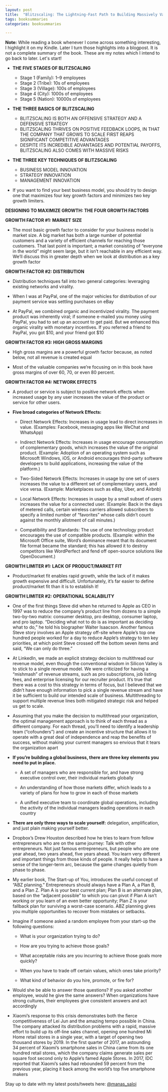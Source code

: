 ```yaml
---
layout: post
title:  "Blitzscaling: The Lightning-Fast Path to Building Massively Valuable Companies - Reid Hoffman, Chris Yeh"
tags: booksummaries
categories: booksummaries

---
```

**Note:** While reading a book whenever I come across something interesting, I highlight it on my Kindle. Later I turn those highlights into a blogpost. It is not a complete summary of the book. These are my notes which I intend to go back to later. Let's start!

+ **THE FIVE STAGES OF BLITZSCALING**			

  * Stage 1 (Family): 1–9 employees							
  * Stage 2 (Tribe): 10s of employees
  * Stage 3 (Village): 100s of employees
  * Stage 4 (City): 1000s of employees
  * Stage 5 (Nation): 10000s of employees  

+ **THE THREE BASICS OF BLITZSCALING**
  + BLITZSCALING IS BOTH AN OFFENSIVE STRATEGY AND A DEFENSIVE STRATEGY
  + BLITZSCALING THRIVES ON POSITIVE FEEDBACK LOOPS, IN THAT THE COMPANY THAT GROWS TO SCALE FIRST REAPS SIGNIFICANT COMPETITIVE ADVANTAGES
  + DESPITE ITS INCREDIBLE ADVANTAGES AND POTENTIAL PAYOFFS, BLITZSCALING ALSO COMES WITH MASSIVE RISKS

+ **THE THREE KEY TECHNIQUES OF BLITZSCALING**
  + BUSINESS MODEL INNOVATION
  + STRATEGY INNOVATION
  + MANAGEMENT INNOVATION

+ If you want to find your best business model, you should try to design one that maximizes four key growth factors and minimizes two key growth limiters.

**DESIGNING TO MAXIMIZE GROWTH: THE FOUR GROWTH FACTORS**

**GROWTH FACTOR #1: MARKET SIZE**

+ The most basic growth factor to consider for your business model is market size. A big market has both a large number of potential customers and a variety of efficient channels for reaching those customers. That last point is important; a market consisting of “everyone in the world” might seem large, but it isn’t reachable in any efficient way. We’ll discuss this in greater depth when we look at distribution as a key growth factor

**GROWTH FACTOR #2: DISTRIBUTION**

+ Distribution techniques fall into two general categories: leveraging existing networks and virality.

+ When I was at PayPal, one of the major vehicles for distribution of our payment service was settling purchases on eBay

+ At PayPal, we combined organic and incentivized virality. The payment product was inherently viral; if someone e-mailed you money using PayPal, you had to set up an account to get paid. But we enhanced this organic virality with monetary incentives. If you referred a friend to PayPal, you got $10, and your friend got $10

**GROWTH FACTOR #3: HIGH GROSS MARGINS**

+ High gross margins are a powerful growth factor because, as noted below, not all revenue is created equal

+ Most of the valuable companies we’re focusing on in this book have gross margins of over 60, 70, or even 80 percent.

**GROWTH FACTOR #4: NETWORK EFFECTS**

+ A product or service is subject to positive network effects when increased usage by any user increases the value of the product or service for other users.


+ **Five broad categories of Network Effects:**

  * Direct Network Effects: Increases in usage lead to direct increases in value. (Examples: Facebook, messaging apps like WeChat and WhatsApp)

  * Indirect Network Effects: Increases in usage encourage consumption of complementary goods, which increases the value of the original product. (Example: Adoption of an operating system such as Microsoft Windows, iOS, or Android encourages third-party software developers to build applications, increasing the value of the platform.)

  * Two-Sided Network Effects: Increases in usage by one set of users increases the value to a different set of complementary users, and vice versa. (Example: Marketplaces such as eBay, Uber, and Airbnb)

  * Local Network Effects: Increases in usage by a small subset of users increases the value for a connected user. (Example: Back in the days of metered calls, certain wireless carriers allowed subscribers to specify a limited number of “favorites” whose calls didn’t count against the monthly allotment of call minutes.)

  * Compatibility and Standards: The use of one technology product encourages the use of compatible products. (Example: within the Microsoft Office suite, Word’s dominance meant that its document file format became the standard; this has allowed it to destroy competitors like WordPerfect and fend off open-source solutions like OpenDocument.)

**GROWTH LIMITER #1: LACK OF PRODUCT/MARKET FIT**

+ Product/market fit enables rapid growth, while the lack of it makes growth expensive and difficult. Unfortunately, it’s far easier to define product/market fit than it is to establish it!

**GROWTH LIMITER #2: OPERATIONAL SCALABILITY**

+ One of the first things Steve did when he returned to Apple as CEO in 1997 was to reduce the company’s product line from dozens to a simple two-by-two matrix: consumer desktop, pro desktop, consumer laptop, and pro laptop. “Deciding what not to do is as important as deciding what to do,” he told his biographer Walter Isaacson. Another famous Steve story involves an Apple strategy off-site where Apple’s top one hundred people worked for a day to reduce Apple’s strategy to ten key priorities, at which point Steve crossed off the bottom seven items and said, “We can only do three.”

+ At LinkedIn, we made an explicit strategy decision to multithread our revenue model, even though the conventional wisdom in Silicon Valley is to stick to a single revenue model. We were criticized for having a “mishmash” of revenue streams, such as pro subscriptions, job listing fees, and enterprise licensing for our recruiter product. It’s true that there was a cost to this strategy in terms of focus, but I believed that we didn’t have enough information to pick a single revenue stream and have it be sufficient to build our intended scale of business. Multithreading to support multiple revenue lines both mitigated strategic risk and helped us get to scale.


+ Assuming that you make the decision to multithread your organization, the optimal management approach is to think of each thread as a different company. For each thread, you’ll need to identify a leadership team (“cofounders”) and create an incentive structure that allows it to operate with a great deal of independence and reap the benefits of success, without making your current managers so envious that it tears the organization apart


+ **If you’re building a global business, there are three key elements you need to put in place.**

  * A set of managers who are responsible for, and have strong executive control over, their individual markets globally

  * An understanding of how those markets differ, which leads to a variety of plans for how to grow in each of those markets

  * A unified executive team to coordinate global operations, including the activity of the individual managers leading operations in each country

+ **There are only three ways to scale yourself:** delegation, amplification, and just plain making yourself better.

+ Dropbox’s Drew Houston described how he tries to learn from fellow entrepreneurs who are on the same journey: Talk with other entrepreneurs. Not just famous entrepreneurs, but people who are one year ahead, two years ahead, five years ahead. You learn very different and important things from those kinds of people. It really helps to have a sense of the longer-term arc, because the game changes quietly from phase to phase.

+ My earlier book, The Start-up of You, introduces the useful concept of “ABZ planning.” Entrepreneurs should always have a Plan A, a Plan B, and a Plan Z. Plan A is your best current plan; Plan B is an alternate plan, based on the “adjacent possible” to which you can pivot if Plan A isn’t working or you learn of an even better opportunity; Plan Z is your fallback plan for surviving a worst-case scenario. ABZ planning gives you multiple opportunities to recover from mistakes or setbacks.


+ Imagine if someone asked a random employee from your start-up the following questions:

  * What is your organization trying to do?

  * How are you trying to achieve those goals?

  * What acceptable risks are you incurring to achieve those goals more quickly?

  * When you have to trade off certain values, which ones take priority?

  * What kind of behavior do you hire, promote, or fire for?

+ Would she be able to answer those questions? If you asked another employee, would he give the same answers? When organizations have strong cultures, their employees give consistent answers and act accordingly

+ Xiaomi’s response to this crisis demonstrates both the fierce competitiveness of Lei Jun and the amazing tempo possible in China. The company attacked its distribution problems with a rapid, massive effort to build up its off-line sales channel, opening one hundred Mi Home retail stores in a single year, with a target of opening two thousand stores by 2019. In the first quarter of 2017, an astounding 34 percent of Xiaomi’s smartphone sales in China came from its one hundred retail stores, which the company claims generate sales per square foot second only to Apple’s famed Apple Stores. In 2017, IDC reported that Xiaomi’s sales had rebounded 59 percent from the previous year, placing it back among the world’s top five smartphone makers


Stay up to date with my latest posts/tweets here: [@manas_saloi](http://twitter.com/manas_saloi)
